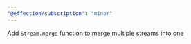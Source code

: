 ```yaml
---
"@effection/subscription": "minor"
---
```


Add `Stream.merge` function to merge multiple streams into one
